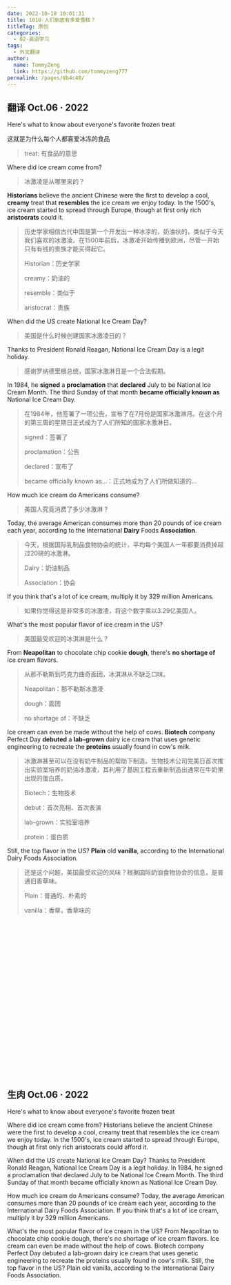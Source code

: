 ```yaml
---
date: 2022-10-10 10:01:31
title: 1010-人们到底有多爱雪糕？
titleTag: 原创
categories: 
  - 02-英语学习
tags: 
  - 外文翻译
author: 
  name: TommyZeng
  link: https://github.com/tommyzeng777
permalink: /pages/8b4c48/
---
```




## 翻译 Oct.06 · 2022

Here's what to know about everyone's favorite frozen treat

这就是为什么每个人都喜爱冰冻的食品

>treat: 有食品的意思<!-- more -->



Where did ice cream come from?

> 冰激凌是从哪里来的？

**Historians** believe the ancient Chinese were the first to develop a cool, **creamy** treat that **resembles** the ice cream we enjoy today. In the 1500's, ice cream started to spread through Europe, though at first only rich **aristocrats** could it.

> 历史学家相信古代中国是第一个开发出一种冰凉的，奶油状的，类似于今天我们喜欢的冰激凌。在1500年前后，冰激凌开始传播到欧洲，尽管一开始只有有钱的贵族才能买得起它。
>
> Historian：历史学家
>
> creamy：奶油的
>
> resemble：类似于
>
> aristocrat：贵族

When did the US create National Ice Cream Day?

> 美国是什么时候创建国家冰激凌日的？

Thanks to President Ronald Reagan, National Ice Cream Day is a legit holiday.

> 感谢罗纳德里根总统，国家冰激淋日是一个合法假期。

In 1984, he **signed** a **proclamation** that **declared** July to be National Ice Cream Month. The third Sunday of that month **became officially known as** National Ice Cream Day.

> 在1984年，他签署了一项公告，宣布了在7月份是国家冰激淋月。在这个月的第三周的星期日正式成为了人们所知的国家冰激淋日。
>
> signed：签署了
>
> proclamation：公告
>
> declared：宣布了
>
> became officially known as…：正式地成为了人们所做知道的…

How much ice cream do Americans consume?

> 美国人究竟消费了多少冰激淋？

Today, the average American consumes more than 20 pounds of ice cream each year, according to the International **Dairy** Foods **Association**.

> 今天，根据国际乳制品食物协会的统计，平均每个美国人一年都要消费掉超过20磅的冰激淋。
>
> Dairy：奶油制品
>
> Association：协会

If you think that's a lot of ice cream, multiply it by 329 million Americans.

> 如果你觉得这是非常多的冰激凌，将这个数字乘以3.29亿美国人。

What's the most popular flavor of ice cream in the US?

> 美国最受欢迎的冰淇淋是什么？

From **Neapolitan** to chocolate chip cookie **dough**, there's **no shortage of** ice cream flavors.

> 从那不勒斯到巧克力曲奇面团，冰淇淋从不缺乏口味。
>
> Neapolitan：那不勒斯冰激凌
>
> dough：面团
>
> no shortage of：不缺乏

Ice cream can even be made without the help of cows. **Biotech** company Perfect Day **debuted** a **lab-grown** dairy ice cream that uses genetic engineering to recreate the **proteins** usually found in cow's milk.

> 冰激淋甚至可以在没有奶牛制品的帮助下制造。生物技术公司完美日首次推出实验室培养的奶油冰激凌，其利用了基因工程去重新制造出通常在牛奶里出现的蛋白质。
>
> Biotech：生物技术
>
> debut：首次亮相、首次表演
>
> lab-grown：实验室培养
>
> protein：蛋白质

Still, the top flavor in the US? **Plain** old **vanilla**, according to the International Dairy Foods Association.

> 还是这个问题，美国最受欢迎的风味？根据国际奶油食物协会的信息，是普通旧香草味。
>
> Plain：普通的、朴素的
>
> vanilla：香草，香草味的





<br><br><br><br><br><br><br><br><br><br><br><br><br><br><br><br><br><br><br><br><br>


## 生肉 Oct.06 · 2022

Here's what to know about everyone's favorite frozen treat

Where did ice cream come from?
Historians believe the ancient Chinese were the first to develop a cool, creamy treat that resembles the ice cream we enjoy today. In the 1500's, ice cream started to spread through Europe, though at first only rich aristocrats could afford it.

When did the US create National Ice Cream Day?
Thanks to President Ronald Reagan, National Ice Cream Day is a legit holiday.
In 1984, he signed a proclamation that declared July to be National Ice Cream Month. The third Sunday of that month became officially known as National Ice Cream Day.

How much ice cream do Americans consume?
Today, the average American consumes more than 20 pounds of ice cream each year, according to the International Dairy Foods Association.
If you think that's a lot of ice cream, multiply it by 329 million Americans.

What's the most popular flavor of ice cream in the US?
From Neapolitan to chocolate chip cookie dough, there's no shortage of ice cream flavors.
Ice cream can even be made without the help of cows. Biotech company Perfect Day debuted a lab-grown dairy ice cream that uses genetic engineering to recreate the proteins usually found in cow's milk.
Still, the top flavor in the US? Plain old vanilla, according to the International Dairy Foods Association.
